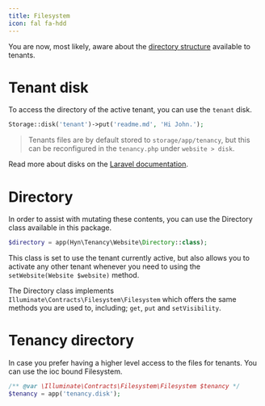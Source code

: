 ```yaml
---
title: Filesystem
icon: fal fa-hdd
---
```


You are now, most likely, aware about the [directory structure][directory-structure]
available to tenants. 

# Tenant disk

To access the directory of the active tenant, you can use the `tenant` disk. 

```php
Storage::disk('tenant')->put('readme.md', 'Hi John.');
```

> Tenants files are by default stored to `storage/app/tenancy`, but this can be reconfigured
in the `tenancy.php` under `website > disk`. 

Read more about disks on the [Laravel documentation][laravel-filesystem].

# Directory

In order to assist with mutating these contents, you can use the
Directory class available in this package.

```php
$directory = app(Hyn\Tenancy\Website\Directory::class);
```

This class is set to use the tenant currently active, but also allows you to activate
any other tenant whenever you need to using the `setWebsite(Website $website)` method.

The Directory class implements `Illuminate\Contracts\Filesystem\Filesystem` which offers
the same methods you are used to, including; `get`, `put` and `setVisibility`.

# Tenancy directory

In case you prefer having a higher level access to the files for tenants. You can use the ioc bound
Filesystem.

```php
/** @var \Illuminate\Contracts\Filesystem\Filesystem $tenancy */
$tenancy = app('tenancy.disk');
```

[directory-structure]: /documentation/tenant/structure
[laravel-filesystem]: https://laravel.com/docs/5.5/filesystem
